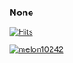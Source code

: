 ### None

[![Hits](https://hits.seeyoufarm.com/api/count/incr/badge.svg?url=https%3A%2F%2Fgithub.com%2Fjune-oh%2Fjune-oh&count_bg=%2379C83D&title_bg=%23555555&icon=pytorch.svg&icon_color=%23FF0000&title=hits&edge_flat=true)](https://hits.seeyoufarm.com)

[![melon10242](https://solvedac-readme-badge.herokuapp.com/api/v1/badge?user=melon10242&theme=onedark&size=small&compact=1&use_back_color=1&use_border=0&use_shadow=0)](http://june-oh.github.io)

<!--
**june-oh/june-oh** is a ✨ _special_ ✨ repository because its `README.md` (this file) appears on your GitHub profile.

Here are some ideas to get you started:

- 🔭 I’m currently working on ...
- 🌱 I’m currently learning ...
- 👯 I’m looking to collaborate on ...
- 🤔 I’m looking for help with ...
- 💬 Ask me about ...
- 📫 How to reach me: ...
- 😄 Pronouns: ...
- ⚡ Fun fact: ...
-->
